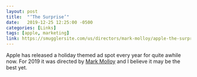 ```yaml
---
layout: post
title:  "‘The Surprise’"
date:   2019-12-25 12:25:00 -0500
categories: [Links]
tags: [apple, marketing]
link: https://smugglersite.com/us/directors/mark-molloy/apple-the-surprise/
---
```


Apple has released a holiday themed ad spot every year for quite awhile now. For 2019 it was directed by [Mark Molloy](https://www.thestable.com.au/tbwamedia-arts-lab-mark-molloy-has-apple-produced-the-christmas-ad-of-the-year/) and I believe it may be the best yet.

